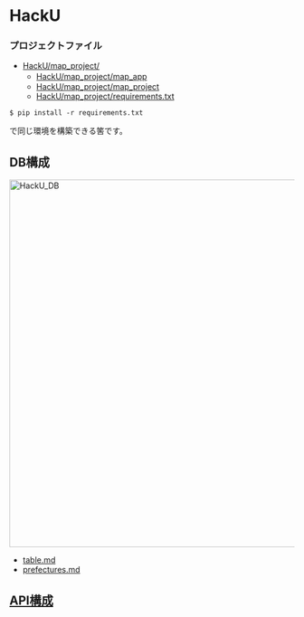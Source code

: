 # HackU
### プロジェクトファイル
- [HackU/map_project/](/map_project/)
  - [HackU/map_project/map_app](/map_project/map_app/)　
  - [HackU/map_project/map_project](/map_project/map_project/)
  - [HackU/map_project/requirements.txt](/map_project/requirements.txt)

```
$ pip install -r requirements.txt
```
で同じ環境を構築できる筈です。


## DB構成
<img width="650" alt="HackU_DB" src="https://user-images.githubusercontent.com/79325399/174953182-c1747b21-8634-45d3-b217-107edc5f9545.png">


- [table.md](table.md)
- [prefectures.md](prefectures.md)

## [API構成](api.md)
